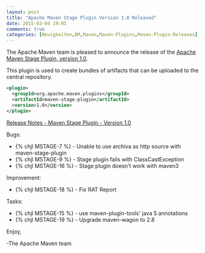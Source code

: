 ```yaml
---
layout: post
title: "Apache Maven Stage Plugin Version 1.0 Released"
date: 2015-03-04 19:01
comments: true
categories: [Neuigkeiten,BM,Maven,Maven-Plugins,Maven-Plugin-Releases]
---
```

The Apache Maven team is pleased to announce the release of the 
[Apache Maven Stage Plugin, version 1.0](http://maven.apache.org/plugins/maven-stage-plugin/).

This plugin is used to create bundles of artifacts that can be uploaded to the
central repository.


``` xml
<plugin>
  <groupId>org.apache.maven.plugins</groupId>
  <artifactId>maven-stage-plugin</artifactId>
  <version>1.0</version>
</plugin>
```

[Release Notes - Maven Stage Plugin - Version 1.0](http://jira.codehaus.org/secure/ReleaseNote.jspa?projectId=11695&version=14343)

Bugs:

 * {% chjl MSTAGE-7 %} - Unable to use archiva as http source with maven-stage-plugin
 * {% chjl MSTAGE-9 %} - Stage plugin fails with ClassCastException
 * {% chjl MSTAGE-16 %} - Stage plugin doesn't work with maven3

Improvement:

 * {% chjl MSTAGE-18 %} - Fix RAT Report

Tasks:

 * {% chjl MSTAGE-15 %} - use maven-plugin-tools' java 5 annotations
 * {% chjl MSTAGE-19 %} - Upgrade maven-wagon to 2.8

Enjoy,

-The Apache Maven team
